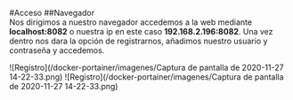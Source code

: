 #Acceso
##Navegador  
Nos dirigimos a nuestro navegador accedemos a la web mediante **localhost:8082** o nuestra ip en este caso **192.168.2.196:8082**.
Una vez dentro nos dara la opción de registrarnos, añadimos nuestro usuario y contraseña y accedemos.  

![Registro](/docker-portainer/imagenes/Captura de pantalla de 2020-11-27 14-22-33.png)
![Registro](/docker-portainer/imagenes/Captura de pantalla de 2020-11-27 14-22-33.png)
